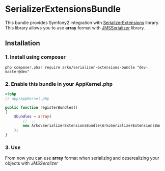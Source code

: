 # SerializerExtensionsBundle
This bundle provides Symfony2 integration with [SerializerExtensions](https://github.com/numesmat/SerializerExtensions)
library. This library allows you to use **array** format with [JMSSerializer](https://github.com/schmittjoh/serializer)
library.
## Installation
### 1. Install using composer
```
php composer.phar require arko/serializer-extensions-bundle "dev-master@dev"
```
### 2. Enable this bundle in your AppKernel.php
```php
<?php
// app/AppKernel.php

public function registerBundles()
{
    $bundles = array(
        // ...
        new Arko\SerializerExtensionsBundle\ArkoSerializerExtensionsBundle()
    );
}
```
### 3. Use
From now you can use **array** format when serializing and deserealizing your objects with *JMSSeralizer*
